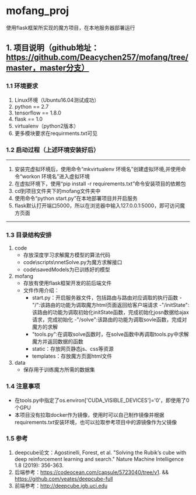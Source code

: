 # mofang_proj
使用flask框架所实现的魔方项目，在本地服务器部署运行
## 1. 项目说明（github地址：https://github.com/Deacychen257/mofang/tree/master，master分支）
### 1.1 环境要求
1. Linux环境（Ubuntu16.04测试成功）
2. python == 2.7
3. tensorflow == 1.8.0
4. flask == 1.0
5. virtualenv（python2版本）
6. 更多模块要求在requirments.txt可见

### 1.2 启动过程（上述环境安装好后）
-----------------------------------------------------------------------------------------------------------------------------------------------------------------
1.  安装完虚拟环境后，使用命令“mkvirtualenv 环境名”创建虚拟环境,并使用命令“workon 环境名”进入虚拟环境
2.  在虚拟环境下，使用“pip install -r requirements.txt”命令安装项目的依赖包
3.  cd到项目文件夹下的mofang文件夹中
4.  使用命令“python start.py”在本地部署项目并开启服务
5.  flask默认打开端口5000，所以在浏览器中输入127.0.0.1:5000，即可访问魔方页面
-----------------------------------------------------------------------------------------------------------------------------------------------------------------

### 1.3 目录结构安排
1. code
    - 存放深度学习求解魔方模型的算法代码
    - code\scripts\nnetSolve.py为魔方求解接口
    - code\savedModels为已训练好的模型
2. mofang
    - 存放有使用flask框架开发的前后端文件
    - 文件作用介绍：
        - start.py：开启服务器文件，包括路由与路由对应调取的执行函数
	        -"/":该路由的功能为调取魔方html页面返回给客户端请求
	        -"/initState":该路由的功能为调取初始化initState函数，完成初始化josn数据给ajax请求，完成初始化
	        -"/solve":该路由的功能为调取sovle函数，完成对魔方的求解
        - "tools.py":在调取solve函数时，在solve函数中再调取tools.py中求解魔方并返回数据的函数
        - static：存放网页静态js、css等资源
        - templates：存放魔方页面html文件
3. data
    - 保存用于训练魔方所需的数据集

### 1.4 注意事项
*  在tools.py中指定了os.environ['CUDA_VISIBLE_DEVICES']='0'，即使用了0个GPU
*  本项目没有拉取docker作为镜像，使用时可以自己制作镜像并根据requirements.txt安装环境，也可以拉取参考项目中的源镜像作为父镜像

### 1.5 参考
1. deepcube论文：Agostinelli, Forest, et al. "Solving the Rubik’s cube with deep reinforcement learning and search." Nature Machine Intelligence 1.8 (2019): 356-363.
2. 后端参考：https://codeocean.com/capsule/5723040/tree/v1. && https://github.com/yeates/deepcube-full
3. 前端参考：http://deepcube.igb.uci.edu
